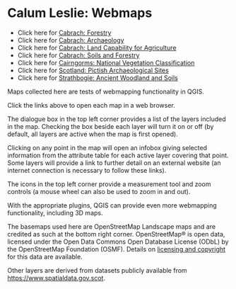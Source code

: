 # Calum Leslie: Webmaps

* Click here for [Cabrach: Forestry](/cabrach-forestry/index.html)
* Click here for [Cabrach: Archaeology](/cabrach-forestry-archaeo/index.html)
* Click here for [Cabrach: Land Capability for Agriculture](/cabrach-land-capability-for-agri/index.html)
* Click here for [Cabrach: Soils and Forestry](/cabrach-soils-forestry/index.html)
* Click here for [Cairngorms: National Vegetation Classification](/cairngorms-nvc/index.html)
* Click here for [Scotland: Pictish Archaeological Sites](/scotland-picts/index.html)
* Click here for [Strathbogie: Ancient Woodland and Soils](/strathbogie-awi-soils/index.html)

Maps collected here are tests of webmapping functionality in QGIS. 

Click the links above to open each map in a web browser.

The dialogue box in the top left corner provides a list of the layers included in the map. Checking the box beside each layer will turn it on or off (by default, all layers are active when the map is first opened). 

Clicking on any point in the map will open an infobox giving selected information from the attribute table for each active layer covering that point. Some layers will provide a link to further detail on an external website (an internet connection is necessary to follow these links). 

The icons in the top left corner provide a measurement tool and zoom controls (a mouse wheel can also be used to zoom in and out). 

With the appropriate plugins, QGIS can provide even more webmapping functionality, including 3D maps.

The basemaps used here are OpenStreetMap Landscape maps and are credited as such at the bottom right corner. OpenStreetMap® is open data, licensed under the Open Data Commons Open Database License (ODbL) by the OpenStreetMap Foundation (OSMF). Details on [licensing and copyright](https://www.openstreetmap.org/copyright "licensing and copyright") for this data are available.

Other layers are derived from datasets publicly available from <https://www.spatialdata.gov.scot>. 
